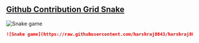 ## [Github Contribution Grid Snake](https://github.com/Platane/snk)

![Snake game](https://raw.githubusercontent.com/harshraj8843/harshraj8843/output/github-contribution-grid-snake.gif)

```md
![Snake game](https://raw.githubusercontent.com/harshraj8843/harshraj8843/output/github-contribution-grid-snake.gif)
```
